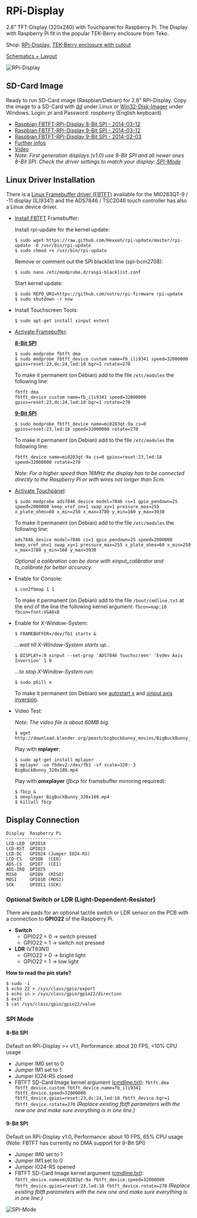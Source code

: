 # RPi-Display
2.8" TFT-Display (320x240) with Touchpanel for Raspberry Pi.
The Display with Raspberry Pi fit in the popular TEK-Berry enclosure from Teko.

Shop:
[RPi-Display](http://www.watterott.com/en/RPi-Display), 
[TEK-Berry enclosure with cutout](http://www.watterott.com/index.php?page=search&page_action=query&desc=off&sdesc=off&keywords=RPi-Display)

[Schematics + Layout](https://github.com/watterott/RPi-Display/tree/master/pcb)

![RPi-Display](https://raw.github.com/watterott/RPi-Display/master/img/rpi-display.jpg)


## SD-Card Image

Ready to run SD-Card image (Raspbian/Debian) for 2.8" RPi-Display.
Copy the image to a SD-Card with [dd](http://en.wikipedia.org/wiki/Dd_%28Unix%29) under Linux or [Win32-Disk-Imager](http://sourceforge.net/projects/win32diskimager/) under Windows.
Login: *pi* and Password: *raspberry* (English keyboard)

* [Raspbian FBTFT-RPi-Display 8-Bit SPI - 2014-03-12](http://www.watterott.net/fbtft/2014-01-07-wheezy-raspbian-2014-03-12-fbtft-rpi-display-rev2.zip)
* [Raspbian FBTFT-RPi-Display 9-Bit SPI - 2014-03-12](http://www.watterott.net/fbtft/2014-01-07-wheezy-raspbian-2014-03-12-fbtft-rpi-display-rev1.zip)
* [Raspbian FBTFT-RPi-Display 9-Bit SPI - 2014-02-03](http://www.watterott.net/fbtft/2014-01-07-wheezy-raspbian-2014-02-03-fbtft-rpi-display.zip)
* [Further infos](https://github.com/notro/fbtft-spindle/wiki/FBTFT-image)
* [Video](http://www.youtube.com/watch?v=a2CStAaMbmA)
* *Note: First generation displays (v1.0) use 9-Bit SPI and all newer ones 8-Bit SPI. Check the driver settings to match your display: [SPI-Mode](https://github.com/watterott/RPi-Display#spi-mode)*


## Linux Driver Installation

There is a [Linux Framebuffer driver (FBTFT)](https://github.com/notro/fbtft/wiki) available for the MI0283QT-9 / -11 display (ILI9341) and the ADS7846 / TSC2046 touch controller has also a Linux device driver.

* [Install FBTFT](https://github.com/notro/fbtft/wiki#wiki-install) Framebuffer:

    Install rpi-update for the kernel update:
    ```
    $ sudo wget https://raw.github.com/Hexxeh/rpi-update/master/rpi-update -O /usr/bin/rpi-update
    $ sudo chmod +x /usr/bin/rpi-update
    ```

    Remove or comment out the SPI blacklist line (spi-bcm2708):
    ```
    $ sudo nano /etc/modprobe.d/raspi-blacklist.conf
    ```

    Start kernel update:
    ```
    $ sudo REPO_URI=https://github.com/notro/rpi-firmware rpi-update
    $ sudo shutdown -r now
    ```

* Install Touchscreen Tools:

    ```
    $ sudo apt-get install xinput evtest
    ```

* [Activate Framebuffer](https://github.com/notro/fbtft/wiki#wiki-enable-driver):

    **[8-Bit SPI](https://github.com/watterott/RPi-Display#8-bit-spi)**

    ```
    $ sudo modprobe fbtft dma
    $ sudo modprobe fbtft_device custom name=fb_ili9341 speed=32000000 gpios=reset:23,dc:24,led:18 bgr=1 rotate=270
    ```

    To make it permanent (on Debian) add to the file ```/etc/modules``` the following line:
    ```
    fbtft dma
    fbtft_device custom name=fb_ili9341 speed=32000000 gpios=reset:23,dc:24,led:18 bgr=1 rotate=270
    ```

    **[9-Bit SPI](https://github.com/watterott/RPi-Display#9-bit-spi)**

    ```
    $ sudo modprobe fbtft_device name=mi0283qt-9a cs=0 gpios=reset:23,led:18 speed=32000000 rotate=270
    ```

    To make it permanent (on Debian) add to the file ```/etc/modules``` the following line:
    ```
    fbtft_device name=mi0283qt-9a cs=0 gpios=reset:23,led:18 speed=32000000 rotate=270
    ```

    *Note: For a higher speed than 16MHz the display has to be connected directly to the Raspberry Pi or with wires not longer than 5cm.*

* [Activate Touchpanel](https://github.com/notro/fbtft/wiki/Touchpanel#wiki-watterott-mi0283qt-9a):

    ```
    $ sudo modprobe ads7846_device model=7846 cs=1 gpio_pendown=25 speed=2000000 keep_vref_on=1 swap_xy=1 pressure_max=255 x_plate_ohms=60 x_min=250 x_max=3780 y_min=160 y_max=3930
    ```

    To make it permanent (on Debian) add to the file ```/etc/modules``` the following line:
    ```
    ads7846_device model=7846 cs=1 gpio_pendown=25 speed=2000000 keep_vref_on=1 swap_xy=1 pressure_max=255 x_plate_ohms=60 x_min=250 x_max=3780 y_min=160 y_max=3930
    ```

    *Optional a calibration can be done with xinput_calibrator and ts_calibrate for better accuracy.*

* Enable for Console:

    ```
    $ con2fbmap 1 1
    ```

    To make it permanent (on Debian) add to the file ```/boot/cmdline.txt``` at the end of the line the following kernel argument: ```fbcon=map:10 fbcon=font:VGA8x8```

* Enable for X-Window-System:

    ```
    $ FRAMEBUFFER=/dev/fb1 startx & 
    ```

    *...wait till X-Window-System starts up...*
    ```
    $ DISPLAY=:0 xinput --set-prop 'ADS7846 Touchscreen' 'Evdev Axis Inversion' 1 0
    ```

    *...to stop X-Window-System run:*
    ```
    $ sudo pkill x
    ```

    To make it permanent (on Debian) see [autostart x](https://github.com/notro/fbtft/wiki#wiki-make-it-permanent-debian) and [xinput axis inversion](https://github.com/notro/fbtft/wiki/Touchpanel#wiki--xinput---make-it-permanent).

* Video Test:

    *Note: The video file is about 60MB big.*
    ```
    $ wget http://download.blender.org/peach/bigbuckbunny_movies/BigBuckBunny_320x180.mp4
    ```

    Play with **mplayer**:
    ```
    $ sudo apt-get install mplayer
    $ mplayer -vo fbdev2:/dev/fb1 -vf scale=320:-3 BigBuckBunny_320x180.mp4
    ```

    Play with **omxplayer** (*fbcp* for framebuffer mirroring required):
    ```
    $ fbcp &
    $ omxplayer BigBuckBunny_320x180.mp4
    $ killall fbcp
    ```


## Display Connection

    Display  Raspberry Pi
    ---------------------
    LCD-LED  GPIO18
    LCD-RST  GPIO23
    LCD-DC   GPIO24 (Jumper IO24-RS)
    LCD-CS   GPIO8  (CE0)
    ADS-CS   GPIO7  (CE1)
    ADS-IRQ  GPIO25
    MISO     GPIO9  (MISO)
    MOSI     GPIO10 (MOSI)
    SCK      GPIO11 (SCK)


### Optional Switch or LDR (Light-Dependent-Resistor)

There are pads for an optional tactile switch or LDR sensor on the PCB with a connection to **GPIO22** of the Raspberry Pi.
* **Switch**
  * GPIO22 = 0 -> switch pressed
  * GPIO22 = 1 -> switch not pressed
* **LDR** (VT93N1)
  * GPIO22 = 0 -> bright light
  * GPIO22 = 1 -> low light

**How to read the pin state?**

    $ sudo -i
    $ echo 22 > /sys/class/gpio/export
    $ echo in > /sys/class/gpio/gpio22/direction
    $ exit
    $ cat /sys/class/gpio/gpio22/value


### SPI Mode

#### 8-Bit SPI
Default on RPi-Display >= v1.1,
Performance: about 20 FPS, <10% CPU usage
* Jumper IM0 set to 0
* Jumper IM1 set to 1
* Jumper IO24-RS closed
* FBTFT SD-Card Image kernel argument ([cmdline.txt](https://github.com/watterott/RPi-Display/raw/master/src/cmdline_8bit.txt)):
  ```fbtft.dma fbtft_device.custom fbtft_device.name=fb_ili9341 fbtft_device.speed=32000000 fbtft_device.gpios=reset:23,dc:24,led:18 fbtft_device.bgr=1 fbtft_device.rotate=270```
  *(Replace existing fbtft parameters with the new one and make sure everything is in one line.)*

#### 9-Bit SPI
Default on RPi-Display v1.0,
Performance: about 10 FPS, 65% CPU usage (Note: FBTFT has currently no DMA support for 9-Bit SPI)
* Jumper IM0 set to 1
* Jumper IM1 set to 0
* Jumper IO24-RS opened
* FBTFT SD-Card Image kernel argument ([cmdline.txt](https://github.com/watterott/RPi-Display/raw/master/src/cmdline_9bit.txt)):
  ```fbtft_device.name=mi0283qt-9a fbtft_device.speed=32000000 fbtft_device.gpios=reset:23,led:18 fbtft_device.rotate=270```
  *(Replace existing fbtft parameters with the new one and make sure everything is in one line.)*

![SPI-Mode](https://raw.github.com/watterott/RPi-Display/master/img/spi-mode.jpg)
